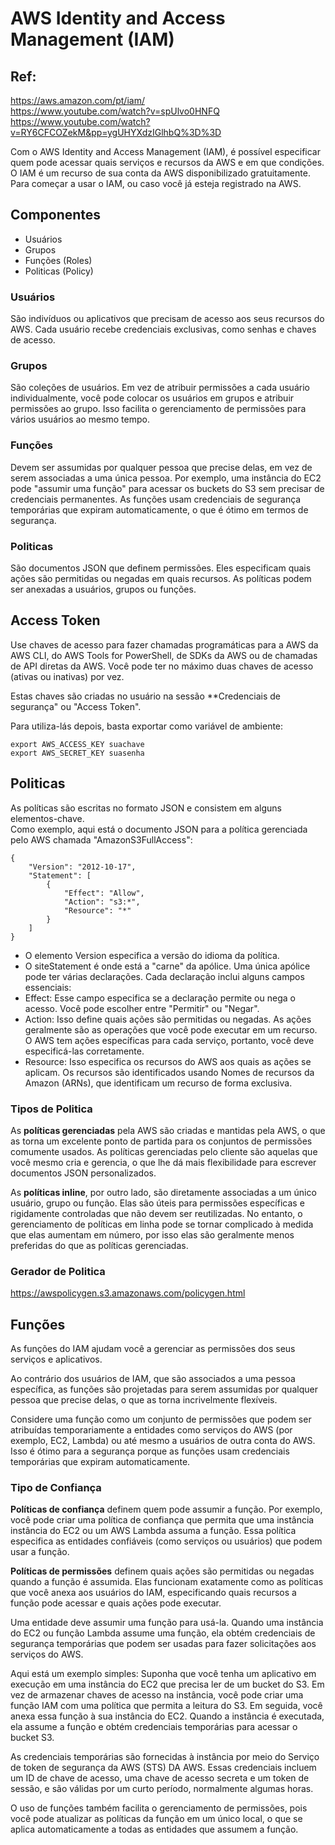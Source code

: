# AWS Identity and Access Management (IAM)

## Ref:
<https://aws.amazon.com/pt/iam/>\
<https://www.youtube.com/watch?v=spUlvo0HNFQ>\
<https://www.youtube.com/watch?v=RY6CFCOZekM&pp=ygUHYXdzIGlhbQ%3D%3D>


Com o AWS Identity and Access Management (IAM), é possível especificar quem pode acessar quais serviços e recursos da AWS e em que condições. O IAM é um recurso de sua conta da AWS disponibilizado gratuitamente. Para começar a usar o IAM, ou caso você já esteja registrado na AWS.


## Componentes

- Usuários
- Grupos
- Funções (Roles)
- Politicas (Policy)

### Usuários

São indivíduos ou aplicativos que precisam de acesso aos seus recursos do AWS. Cada usuário recebe credenciais exclusivas, como senhas e chaves de acesso.

### Grupos

São coleções de usuários. Em vez de atribuir permissões a cada usuário individualmente, você pode colocar os usuários em grupos e atribuir permissões ao grupo. Isso facilita o gerenciamento de permissões para vários usuários ao mesmo tempo.

### Funções

Devem ser assumidas por qualquer pessoa que precise delas, em vez de serem associadas a uma única pessoa. Por exemplo, uma instância do EC2 pode "assumir uma função" para acessar os buckets do S3 sem precisar de credenciais permanentes. As funções usam credenciais de segurança temporárias que expiram automaticamente, o que é ótimo em termos de segurança.


### Politicas

São documentos JSON que definem permissões. Eles especificam quais ações são permitidas ou negadas em quais recursos. As políticas podem ser anexadas a usuários, grupos ou funções.


## Access Token

Use chaves de acesso para fazer chamadas programáticas para a AWS da AWS CLI, do AWS Tools for PowerShell, de SDKs da AWS ou de chamadas de API diretas da AWS. Você pode ter no máximo duas chaves de acesso (ativas ou inativas) por vez.

Estas chaves são criadas no usuário na sessão **Credenciais de segurança" ou "Access Token".

Para utiliza-lás depois, basta exportar como variável de ambiente:

```
export AWS_ACCESS_KEY suachave
export AWS_SECRET_KEY suasenha
```

## Politicas


As políticas são escritas no formato JSON e consistem em alguns elementos-chave.\
Como exemplo, aqui está o documento JSON para a política gerenciada pelo AWS chamada "AmazonS3FullAccess":

```
​​{
    "Version": "2012-10-17",
    "Statement": [
        {
            "Effect": "Allow",
            "Action": "s3:*",
            "Resource": "*"
        }
    ]
}
```

- O elemento Version especifica a versão do idioma da política.
- O  siteStatement é onde está a "carne" da apólice. Uma única apólice pode ter várias declarações. Cada declaração inclui alguns campos essenciais:
- Effect: Esse campo especifica se a declaração permite ou nega o acesso. Você pode escolher entre "Permitir" ou "Negar".
- Action: Isso define quais ações são permitidas ou negadas. As ações geralmente são as operações que você pode executar em um recurso. O AWS tem ações específicas para cada serviço, portanto, você deve especificá-las corretamente.
- Resource: Isso especifica os recursos do AWS aos quais as ações se aplicam. Os recursos são identificados usando Nomes de recursos da Amazon (ARNs), que identificam um recurso de forma exclusiva.
 

 ### Tipos de Politica

 As **políticas gerenciadas** pela AWS são criadas e mantidas pela AWS, o que as torna um excelente ponto de partida para os conjuntos de permissões comumente usados. As políticas gerenciadas pelo cliente são aquelas que você mesmo cria e gerencia, o que lhe dá mais flexibilidade para escrever documentos JSON personalizados.

As **políticas inline**, por outro lado, são diretamente associadas a um único usuário, grupo ou função. Elas são úteis para permissões específicas e rigidamente controladas que não devem ser reutilizadas. No entanto, o gerenciamento de políticas em linha pode se tornar complicado à medida que elas aumentam em número, por isso elas são geralmente menos preferidas do que as políticas gerenciadas.


### Gerador de Politica

<https://awspolicygen.s3.amazonaws.com/policygen.html>


## Funções

As funções do IAM ajudam você a gerenciar as permissões dos seus serviços e aplicativos. 

Ao contrário dos usuários de IAM, que são associados a uma pessoa específica, as funções são projetadas para serem assumidas por qualquer pessoa que precise delas, o que as torna incrivelmente flexíveis.

Considere uma função como um conjunto de permissões que podem ser atribuídas temporariamente a entidades como serviços do AWS (por exemplo, EC2, Lambda) ou até mesmo a usuários de outra conta do AWS. Isso é ótimo para a segurança porque as funções usam credenciais temporárias que expiram automaticamente.

### Tipo de Confiança

**Políticas de confiança** definem quem pode assumir a função. Por exemplo, você pode criar uma política de confiança que permita que uma instância instância do EC2 ou um AWS Lambda assuma a função. Essa política especifica as entidades confiáveis (como serviços ou usuários) que podem usar a função.

**Políticas de permissões** definem quais ações são permitidas ou negadas quando a função é assumida. Elas funcionam exatamente como as políticas que você anexa aos usuários do IAM, especificando quais recursos a função pode acessar e quais ações pode executar.

Uma entidade deve assumir uma função para usá-la. Quando uma instância do EC2 ou função Lambda assume uma função, ela obtém credenciais de segurança temporárias que podem ser usadas para fazer solicitações aos serviços do AWS.

Aqui está um exemplo simples: Suponha que você tenha um aplicativo em execução em uma instância do EC2 que precisa ler de um bucket do S3. Em vez de armazenar chaves de acesso na instância, você pode criar uma função IAM com uma política que permita a leitura do S3. Em seguida, você anexa essa função à sua instância do EC2. Quando a instância é executada, ela assume a função e obtém credenciais temporárias para acessar o bucket S3.

As credenciais temporárias são fornecidas à instância por meio do Serviço de token de segurança da AWS (STS) DA AWS. Essas credenciais incluem um ID de chave de acesso, uma chave de acesso secreta e um token de sessão, e são válidas por um curto período, normalmente algumas horas.

O uso de funções também facilita o gerenciamento de permissões, pois você pode atualizar as políticas da função em um único local, o que se aplica automaticamente a todas as entidades que assumem a função.

